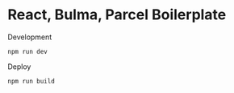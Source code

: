 # React, Bulma, Parcel Boilerplate #

Development
```
npm run dev
```

Deploy
```
npm run build
```

